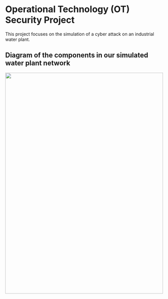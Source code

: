 # Operational Technology (OT) Security Project
This project focuses on the simulation of a cyber attack on an industrial water plant. 

## Diagram of the components in our simulated water plant network
<img src="https://github.com/user-attachments/assets/a7b53266-32c2-4a01-952d-653ddf027b7a" width="500" height="700">
